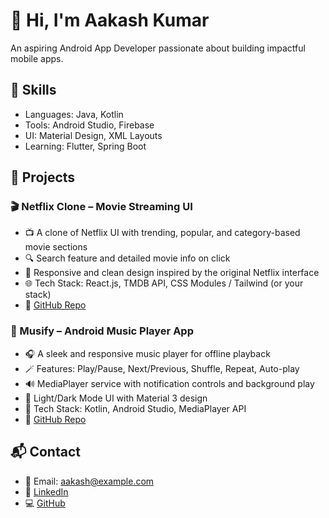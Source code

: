 # 👋 Hi, I'm Aakash Kumar  
An aspiring Android App Developer passionate about building impactful mobile apps.

## 🔧 Skills
- Languages: Java, Kotlin  
- Tools: Android Studio, Firebase
- UI: Material Design, XML Layouts  
- Learning: Flutter, Spring Boot

## 📱 Projects

### 🎬 Netflix Clone – Movie Streaming UI
- 📺 A clone of Netflix UI with trending, popular, and category-based movie sections
- 🔍 Search feature and detailed movie info on click
- 🎨 Responsive and clean design inspired by the original Netflix interface
- 🌐 Tech Stack: React.js, TMDB API, CSS Modules / Tailwind (or your stack)
- 📂 [GitHub Repo](https://github.com/aishwaryguptadz/NetflixClone)

### 🎵 Musify – Android Music Player App
- 🎧 A sleek and responsive music player for offline playback
- 🪄 Features: Play/Pause, Next/Previous, Shuffle, Repeat, Auto-play
- 🔊 MediaPlayer service with notification controls and background play
- 🌙 Light/Dark Mode UI with Material 3 design
- 🔧 Tech Stack: Kotlin, Android Studio, MediaPlayer API
- 📂 [GitHub Repo](https://github.com/aishwaryguptadz/Musify)

## 📬 Contact
- 📧 Email: aakash@example.com  
- 🔗 [LinkedIn](www.linkedin.com/in/aishwary-kumar)  
- 💻 [GitHub](https://github.com/aishwaryguptadz)

